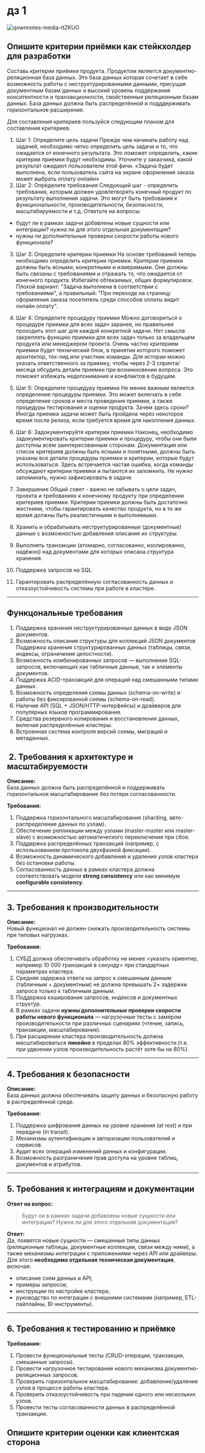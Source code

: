 дз 1
========================

![qownnotes-media-ItZKUO](../media/qownnotes-media-ItZKUO.png)

## Опишите критерии приёмки как стейкхолдер для разработки

Составь критерии приёмки продукта. Продуктом является документно-реляционная база данных. Это база данных которая сочетает в себе возможность работы с неструктурированными данными, присущая документным базам данных и высокий уровень поддержания конситентности и транзакционности, свойственные реляционным базам данных. База данных должна быть распределённой и подддерживать горизонтальное расширение.

Для составления критериев пользуйся следующим планом для составления критериев.
1. Шаг 1: Определите цель задачи
Прежде чем начинать работу над задачей, необходимо четко определить цель задачи и то, что ожидается от конечного результата. Это поможет определить, какие критерии приемки будут необходимы. Уточните у заказчика, какой результат ожидают пользователи этой фичи.
«Задача будет выполнена, если пользователь сайта на экране оформления заказа может выбрать оплату онлайн»
2. Шаг 2: Определите требования
Следующий шаг - определить требования, которым должен удовлетворять конечный продукт по результату выполнения задачи. Это могут быть требования к функциональности, производительности, безопасности, масштабируемости и т.д. Ответьте на вопросы:
- будут ли в рамках задачи добавлены новые сущности или интеграции? нужна ли для этого отдельная документация?
- нужны ли дополнительные проверки скорости работы нового функционала?
3. Шаг 3: Определите критерии приемки
На основе требований теперь необходимо определить критерии приемки. Критерии приемки должны быть ясными, конкретными и измеримыми. Они должны быть связаны с требованиями и отражать то, что ожидается от конечного продукта. Избегайте обтекаемых, общих формулировок. Плохой вариант: "Задача выполнена в соответствии с требованиями", а правильный: "При переходе на страницу оформления заказа посетитель среди способов оплаты видит онлайн оплату".
4. Шаг 4: Определите процедуру приемки
Можно договориться о процедуре приемки для всех задач заранее, но правильнее проходить этот шаг для каждой конкретной задачи. Нет смысла закреплять функцию приемки для всех задач только за владельцем продукта или менеджером проекта. Очень частно критерием приемки будет технический блок, в принятии которого поможет архитектор, тех-лид или участник команды. Для истории можно указать ответственного за приемку, чтобы через 2-3 спринта/месяца обсудить детали приемки при возникновении вопроса. Это поможет избежать недопонимания и конфликтов в будущем.
5. Шаг 5: Определите процедуру приемки
Не менее важным является определение процедуры приемки. Это может включать в себя определение сроков и места проведения приемки, а также процедуры тестирования и оценки продукта. Зачем здесь сроки? Иногда приемка задачи может быть пройдена через некоторое время после релиза, если требуется время для накопления данных.
6. Шаг 6: Задокументируйте критерии приемки
Наконец, необходимо задокументировать критерии приемки и процедуру, чтобы они были доступны всем заинтересованным сторонам. Документация или список критериев должны быть ясными и понятными, должны быть указаны все детали процедуры приемки и критерии, которые будут использоваться. Здесь встречается частая ошибка, когда команды обсуждают критерии приемки и пытаются их запомнить. Не нужно запоминать, нужно зафиксировать в задаче
7. Завершение
Общий совет - важно не забывать о цели задач, проекта и требованиях к конечному продукту при определении критериев приемки. Критерии приемки должны быть достаточно жесткими, чтобы гарантировать качество продукта, но в то же время должны быть реалистичными и выполнимыми.

1. Хранить и обрабатывать неструктурированные (документные) данные с возможностью добавления описания их структуры.
2. Выполнять транзакции (атомарно, согласованно, изолированно, надёжно) над документами для которых описана структура хранения.
3. Поддержка запросов на SQL
4. Гарантировать распределённую согласованность данных и отказоустойчивость системы при работе в кластере.

---

##  Функцональные требования

1. Поддержка хранения неструктурированных данных в виде JSON документов.
2. Возможность описания структуры для коллекций JSON документов Поддержка хранения структурированных данных (таблицы, связи, индексы, ограничения целостности).
3. Возможность комбинированных запросов — выполнение SQL-запросов, включающих как табличные данные, так и элементы документов.  
4. Поддержка ACID-транзакций для операций над смешанными типами данных.  
5. Возможность определения схемы данных (schema-on-write) и работы без фиксированной схемы (schema-on-read).  
6. Наличие API (SQL + JSON/HTTP-интерфейсы) и драйверов для популярных языков программирования.  
7. Средства резервного копирования и восстановления данных, включая распределённые кластеры.  
8. Встроенная система контроля версий схемы, миграций и метаданных.

## ️ 2. Требования к архитектуре и масштабируемости

**Описание:**  
База данных должна быть распределённой и поддерживать горизонтальное масштабирование без потери согласованности.

**Требования:**
1. Поддержка горизонтального масштабирования (sharding, авто-распределение данных по узлам).  
2. Обеспечение репликации между узлами (master-master или master-slave) с возможностью автоматического переключения при сбое.  
3. Поддержка распределённых транзакций (например, с использованием протокола двухфазной фиксации).  
4. Возможность динамического добавления и удаления узлов кластера без остановки работы.  
5. Согласованность данных в рамках кластера должна соответствовать модели **strong consistency** или как минимум **configurable consistency**.  

---

##  3. Требования к производительности

**Описание:**  
Новый функционал не должен снижать производительность системы при типовых нагрузках.

**Требования:**
1. СУБД должна обеспечивать обработку не менее <указать ориентир, например 10 000 транзакций в секунду> при стандартных параметрах кластера.  
2. Средняя задержка ответа на запрос к смешанным данным (табличным + документным) не должна превышать 2× задержки запроса только к табличным данным.  
3. Поддержка кэширования запросов, индексов и документных структур.  
4. В рамках задачи **нужны дополнительные проверки скорости работы нового функционала** — нагрузочные тесты с замером производительности при различных сценариях (чтение, запись, транзакции, масштабирование).  
5. При расширении кластера производительность должна масштабироваться **линейно** в пределах 80% эффективности (т.е. при удвоении узлов производительность растёт хотя бы на 80%).

---

##  4. Требования к безопасности

**Описание:**  
База данных должна обеспечивать защиту данных и безопасную работу в распределённой среде.

**Требования:**
1. Поддержка шифрования данных на уровне хранения (at rest) и при передаче (in transit).  
2. Механизмы аутентификации и авторизации пользователей и сервисов.  
3. Аудит всех операций изменений данных и конфигурации.  
4. Возможность разграничения прав доступа на уровне таблиц, документов и атрибутов.

---

##  5. Требования к интеграциям и документации

**Ответ на вопрос:**  
> Будут ли в рамках задачи добавлены новые сущности или интеграции? Нужна ли для этого отдельная документация?

**Ответ:**  
Да, появятся новые сущности — смешанные типы данных (реляционные таблицы, документные коллекции, связи между ними), а также механизмы интеграции с приложениями через API или драйверы.  
Для этого **необходима отдельная техническая документация**, включая:
- описание схем данных и API;  
- примеры запросов;  
- инструкции по настройке кластера;  
- руководство по интеграции с внешними системами (например, ETL-пайплайны, BI-инструменты).  

---

##  6. Требования к тестированию и приёмке

**Требования:**
1. Провести функциональные тесты (CRUD-операции, транзакции, смешанные запросы).  
2. Провести нагрузочное тестирование нового механизма документно-реляционных запросов.  
3. Проверить горизонтальное масштабирование: добавление/удаление узлов в процессе работы кластера.  
4. Проверить отказоустойчивость при падении одного или нескольких узлов.  
5. Провести тесты согласованности данных в распределённой транзакции.  


## Опишите критерии оценки как клиентская сторона